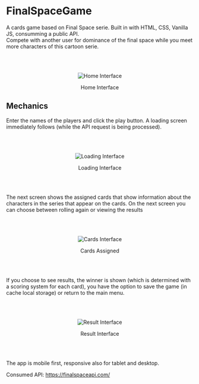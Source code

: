 # FinalSpaceGame
A cards game based on Final Space serie. Built in with HTML, CSS, Vanilla JS, consumming a public API.<br>
Compete with another user for dominance of the final space while you meet more characters of this cartoon serie.

<br><br>

<div align="center">
  <img src="https://i.ibb.co/02CSNbB/Main.png" alt="Home Interface"/>
  <p>Home Interface</p>
</div>


## Mechanics 
Enter the names of the players and click the play button. A loading screen immediately follows (while the API request is being processed).

<br><br>

<div align="center">
  <img src="https://i.ibb.co/8P2mXYf/choosing.png" alt="Loading Interface"/>
  <p>Loading Interface</p>
</div>

<br><br>

The next screen shows the assigned cards that show information about the characters in the series that appear on the cards. On the next screen you can choose between rolling again or viewing the results

<br><br>

<div align="center">
  <img src="https://i.ibb.co/f2p72Tw/Chosen.png" alt="Cards Interface"/>
  <p>Cards Assigned</p>
</div>

<br><br>

If you choose to see results, the winner is shown (which is determined with a scoring system for each card), you have the option to save the game (in cache local storage) or return to the main menu.

<br><br>

<div align="center">
  <img src="https://i.ibb.co/wydn48d/result.png" alt="Result Interface"/>
  <p>Result Interface</p>
</div>

<br><br>

The app is mobile first, responsive also for tablet and desktop.

Consumed API: https://finalspaceapi.com/
